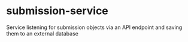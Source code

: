 # submission-service
Service listening for submission objects via an API endpoint and saving them to an external database
